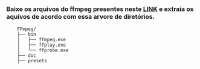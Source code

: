 ### Baixe os arquivos do ffmpeg presentes neste [LINK](https://drive.google.com/drive/folders/1h_ySXbsgu-hWg_ZKAWhqQx4mCNzQy3eU?usp=sharing) e extraia os aquivos de acordo com essa arvore de diretórios.

        FFmpeg/
        ├── bin
        │   ├── ffmpeg.exe
        │   ├── ffplay.exe
        │   └── ffprobe.exe
        ├── doc
        ├── presets
